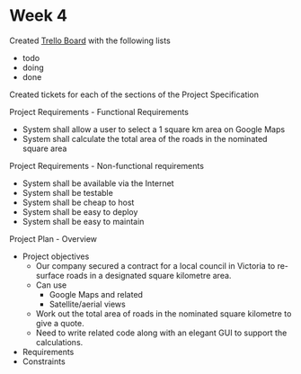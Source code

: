 # Week 4

Created [Trello Board](https://trello.com/b/fgAiXzRE) with the following lists

* todo
* doing
* done

Created tickets for each of the sections of the Project Specification

Project Requirements - Functional Requirements

* System shall allow a user to select a 1 square km area on Google Maps
* System shall calculate the total area of the roads in the nominated square area

Project Requirements - Non-functional requirements

* System shall be available via the Internet
* System shall be testable
* System shall be cheap to host
* System shall be easy to deploy
* System shall be easy to maintain

Project Plan - Overview

* Project objectives
  * Our company secured a contract for a local council in Victoria to re-surface roads in a designated square kilometre area.
  * Can use
    * Google Maps and related
    * Satellite/aerial views
  * Work out the total area of roads in the nominated square kilometre to give a quote.
  * Need to write related code along with an elegant GUI to support the calculations.
* Requirements
* Constraints
